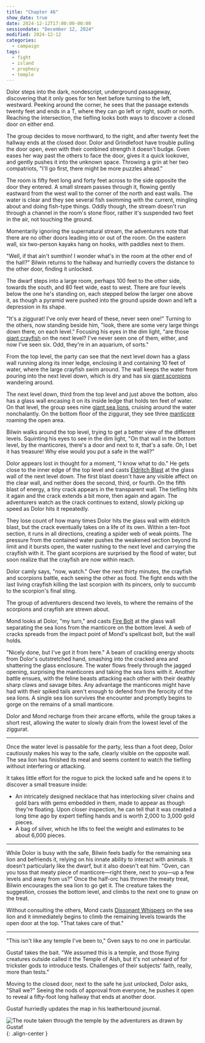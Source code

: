 ```yaml
---
title: "Chapter 46"
show_date: true
date: 2024-12-12T17:00:00-00:00
sessiondate: "December 12, 2024"
modified: 2024-12-12
categories:
  - campaign
tags:
  - fight
  - island
  - prophecy
  - temple
---
```


Dolor steps into the dark, nondescript, underground passageway, discovering that it only goes for ten
feet before turning to the left, westward. Peeking around the corner, he sees that the passage
extends twenty feet and ends in a T, where they can go left or right, south or north. Reaching the
intersection, the tiefling looks both ways to discover a closed door on either end.

The group decides to move northward, to the right, and after twenty feet the hallway ends at the
closed door. Dolor and Grindlefoot have trouble pulling the door open, even with their combined strength
it doesn't budge. Gven eases her way past the others to face the door, gives it a quick lookover, and
gently pushes it into the unknown space. Throwing a grin at her two compatriots, "I'll go first,
there might be more puzzles ahead."

The room is fifty feet long and forty feet across to the side opposite the door they entered. A small
stream passes through it, flowing gently eastward from the west wall to the corner of the north and east
walls. The water is clear and they see several fish swimming with the current, mingling about and doing
fish-type things. Oddly though, the stream doesn't run through a channel in the room's stone floor, rather
it's suspended two feet in the air, not touching the ground.

Momentarily ignoring the supernatural stream, the adventurers note that there are no other doors
leading into or out of the room. On the eastern wall, six two-person kayaks hang on hooks, with
paddles next to them.

"Well, if that ain't sumthin! I wonder what's in the room at the other end of the hall?" Bilwin
returns to the hallway and hurriedly covers the distance to the other door, finding it unlocked.

The dwarf steps into a large room, perhaps 100 feet to the other side, towards the south, and 80
feet wide, east to west. There are four levels below the one he's standing on, each stepped below
the larger one above it, as though a pyramid were pushed into the ground upside down and left a
depression in its shape.

"It's a ziggurat! I've only ever heard of these, never seen one!" Turning to the others, now
standing beside him, "look, there are some very large things down there, on each level." Focusing his eyes
in the dim light, "are those [giant crayfish](https://www.5esrd.com/database/creature/crayfish-giant/)
on the next level? I've never seen one of them, either, and now I've seen six. Odd, they're in an
aquarium, of sorts."

From the top level, the party can see that the next level down has a glass wall running along its
inner ledge, enclosing it and containing 10 feet of water, where the large crayfish swim around.
The wall keeps the water from pouring into the next level down, which is dry and has six
[giant scorpions](https://www.dndbeyond.com/monsters/16892-giant-scorpion) wandering around.

The next level down, third from the top level and just above the bottom, also has a glass wall
encasing it on its inside ledge that holds ten feet of water. On that level, the group sees nine
[giant sea lions](https://5e.tools/bestiary/sea-lion-tftyp.html), cruising around the water
nonchalantly. On the bottom floor of the ziggurat, they see three
[manticore](https://www.dndbeyond.com/monsters/16951-manticore) roaming the open area.

Bilwin walks around the top level, trying to get a better view of the different levels. Squinting
his eyes to see in the dim light, "On that wall in the bottom level, by the manticores, there's a
door and next to it, that's a safe. Oh, I bet it has treasure! Why else would you put a safe in the wall?"

Dolor appears lost in thought for a moment, "I know what to do." He gets close to the inner edge
of the top level and casts [Eldritch Blast](https://www.dndbeyond.com/spells/2082-eldritch-blast)
at the glass wall of the next level down. The first blast doesn't have any visible affect on the
clear wall, and neither does the second, third, or fourth. On the fifth blast of energy, a tiny
crack appears in the transparent wall. The tiefling hits it again and the crack extends a bit more,
then again and again. The adventurers watch as the crack continues to extend, slowly picking up
speed as Dolor hits it repeatedly. 

They lose count of how many times Dolor hits the glass wall with eldritch blast, but the crack
eventually takes on a life of its own. Within a ten-foot section, it runs in all directions, creating
a spider web of weak points. The pressure from the contained water pushes the weakened section
beyond its limit and it bursts open, the water rushing to the next level and carrying the crayfish
with it. The giant scorpions are surprised by the flood of water, but soon realize that the crayfish
are now within reach.

Dolor camly says, "now, watch." Over the next thirty minutes, the crayfish and scorpions battle,
each seeing the other as food. The fight ends with the last living crayfish killing the last
scorpion with its pincers, only to succumb to the scorpion's final sting.

The group of adventurers descend two levels, to where the remains of the scorpions and crayfish
are strewn about.

Mond looks at Dolor, "my turn," and casts [Fire Bolt](https://www.dndbeyond.com/spells/2618890-fire-bolt)
at the glass wall separating the sea lions from the manticore on the bottom level.
A web of cracks spreads from the impact point of Mond's spellcast bolt, but the wall holds.

"Nicely done, but I've got it from here." A beam of crackling energy shoots from Dolor's outstretched
hand, smashing into the cracked area and shattering the glass enclosure. The water flows freely
through the jagged opening, surprising the manticores and taking the sea lions with it. Another
battle ensues, with the feline beasts attacking each other with their deathly sharp claws and savage
bites. Any advantage the manticores might have had with their spiked tails aren't enough to defend
from the ferocity of the sea lions. A single sea lion survives the encounter and promptly begins
to gorge on the remains of a small manticore.

Dolor and Mond recharge from their arcane efforts, while the group takes a short rest, allowing the
water to slowly drain from the lowest level of the ziggurat.

---

Once the water level is passable for the party, less than a foot deep, Dolor cautiously makes his
way to the safe, clearly visible on the opposite wall. The sea lion has finished its meal and seems
content to watch the tiefling without interfering or attacking.

It takes little effort for the rogue to pick the locked safe and he opens it to discover a small
treasure inside:
*   An intricately designed necklace that has interlocking silver chains and gold bars with gems
    embedded in them, made to appear as though they're floating. Upon closer inspection, he can
    tell that it was created a long time ago by expert tiefling hands and is worth 2,000 to 3,000
    gold pieces.
*   A bag of silver, which he lifts to feel the weight and estimates to be about 6,000 pieces.

---

While Dolor is busy with the safe, Bilwin feels badly for the remaining sea lion and befriends
it, relying on his innate ability to interact with animals. It doesn't particularly like the
dwarf, but it also doesn't eat him. "Gven, can you toss that meaty piece of manticore—right there,
next to you—up a few levels and away from us?" Once the half-orc has thrown the meaty treat,
Bilwin encourages the sea lion to go get it. The creature takes the suggestion, crosses the
bottom level, and climbs to the next one to gnaw on the treat.

Without consulting the others, Mond casts [Dissonant Whispers](https://www.dndbeyond.com/spells/2619104-dissonant-whispers)
on the sea lion and it immediately begins to climb the remaining levels towards the open door
at the top. "That takes care of that."

---

"This isn't like any temple I've been to," Gven says to no one in particular.

Gustaf takes the bait. "We assumed this is a temple, and those flying creatures outside called
it the Temple of Aish, but it's not unheard of for trickster gods to introduce tests. Challenges
of their subjects' faith, really, more than tests."

Moving to the closed door, next to the safe he just unlocked, Dolor asks, "Shall we?" Seeing the
nods of approval from everyone, he pushes it open to reveal a fifty-foot long hallway that ends
at another door.

Gustaf hurriedly updates the map in his leatherbound journal.

![The route taken through the temple by the adventurers as drawn by Gustaf](/dnd/assets/images/ch46-drawn-map-route-600px.jpeg){: .align-center }

<!-- NOTES -->

<!-- em dash: — | Mac kebyoard shortcut = Option + Shift + Dash (-) -->
<!-- https://oatcookies.neocities.org/dndmoney to convert copper, silver, gold, and more into CP -->
<!-- Frequently used links:
  [Barbarian rage](https://www.thegamer.com/dungeons-dragons-dnd-barbarian-rage-explained-guide/)
  [Bardic inspiration](https://www.dndbeyond.com/classes/1-bard#BardicInspiration-75)
  [Chaos Bolt](https://www.dndbeyond.com/spells/14761-chaos-bolt)
  [eagle eyesight](https://dnd5e.wikidot.com/barbarian:totem-warrior#toc2)
  [Hanseath](https://forgottenrealms.fandom.com/wiki/Hanseath)
  [Hellish Rebuke](https://www.dndbeyond.com/spells/hellish-rebuke)
  [hurdy-gurdy](https://en.wikipedia.org/wiki/Hurdy-gurdy)
  [Mind Spike](http://dnd5e.wikidot.com/spell:mind-spike)
  [Shillelagh](https://www.dndbeyond.com/spells/2249-shillelagh)
  [Spiritual Weapon](https://www.dndbeyond.com/spells/2263-spiritual-weapon)
  [Wild Shape](https://www.dndbeyond.com/posts/635-druid-101-wild-shape-guide)
-->
<!--
  Lists of spells for the classes:
    - Bard spells: https://www.dndbeyond.com/spells/class/1-bard
    - Cleric spells: https://www.dndbeyond.com/spells/class/cleric 
    - Druid spells: https://www.dndbeyond.com/spells/class/druid
    - Sorcerer spells: https://www.dndbeyond.com/spells/class/sorcerer
  Monsters: https://www.dndbeyond.com/monsters
  Damage types: https://www.wargamer.com/dnd/damage-types
  Luck (Bilwin): http://dnd5e.wikidot.com/feat:lucky
-->
<!-- Directions on a boat:
  Port = left side
  Starboard = right side
  Bow = front
  Aft = back (inside the ship, on board)
  Stern = back (outside, offboard)
-->
